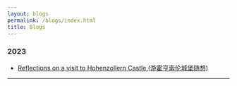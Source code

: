 ```yaml
---
layout: blogs
permalink: /blogs/index.html
title: Blogs
---
```


### 2023
- [Reflections on a visit to Hohenzollern Castle (游霍亨索伦城堡随想)](https://xudong-zhu01.github.io/blogs/hohenzollern_en)<br>
<hr>
